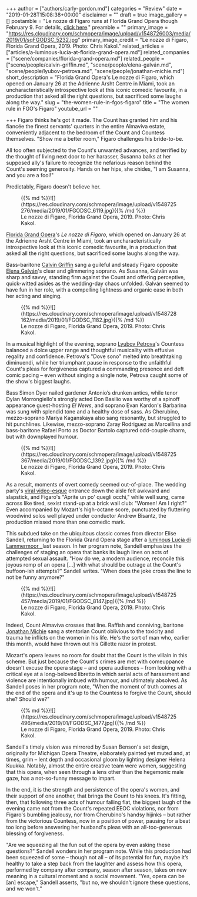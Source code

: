 +++
author = ["authors/carly-gordon.md"]
categories = "Review"
date = "2019-01-28T15:08:38+00:00"
disclaimer = ""
draft = true
image_gallery = []
postamble = "Le nozze di Figaro runs at Florida Grand Opera though February 9. For details, [click here](https://tickets.fgo.org/Tickets/EventDetails.aspx?id=1715)."
preamble = ""
primary_image = "https://res.cloudinary.com/schmopera/image/upload/v1548726003/media/2019/01/sqFGODSC_5232.jpg"
primary_image_credit = "Le nozze di Figaro, Florida Grand Opera, 2019. Photo: Chris Kakol."
related_articles = ["articles/a-luminous-lucia-at-florida-grand-opera.md"]
related_companies = ["scene/companies/florida-grand-opera.md"]
related_people = ["scene/people/calvin-griffin.md", "scene/people/elena-galván.md", "scene/people/lyubov-petrova.md", "scene/people/jonathan-michie.md"]
short_description = "Florida Grand Opera's Le nozze di Figaro, which opened on January 26 at the Adrienne Arsht Centre in Miami, took an uncharacteristically introspective look at this iconic comedic favourite, in a production that asked all the right questions, but sacrificed some laughs along the way."
slug = "the-women-rule-in-fgos-figaro"
title = "The women rule in FGO's Figaro"
youtube_url = ""

+++
Figaro thinks he's got it made. The Count has granted him and his fiancée the finest servants' quarters in the entire Almaviva estate, conveniently adjacent to the bedroom of the Count and Countess themselves. "Show me a better room," Figaro challenges his bride-to-be.

All too often subjected to the Count's unwanted advances, and terrified by the thought of living next door to her harasser, Susanna balks at her supposed ally's failure to recognize the nefarious reason behind the Count's seeming generosity. Hands on her hips, she chides, "I am Susanna, and you are a fool!"

Predictably, Figaro doesn't believe her.

<figure data-type="image">{{% md %}}![](https://res.cloudinary.com/schmopera/image/upload/v1548725276/media/2019/01/FGODSC_6119.jpg){{% /md %}}

<figcaption>Le nozze di Figaro, Florida Grand Opera, 2019. Photo: Chris Kakol.</figcaption>

</figure>

[Florida Grand Opera](/scene/companies/florida-grand-opera/)'s _Le nozze di Figaro_, which opened on January 26 at the Adrienne Arsht Centre in Miami, took an uncharacteristically introspective look at this iconic comedic favourite, in a production that asked all the right questions, but sacrificed some laughs along the way.

Bass-baritone [Calvin Griffin](/scene/people/calvin-griffin/) sang a guileful and steady Figaro opposite [Elena Galván](/scene/people/elena-galvan/)'s clear and glimmering soprano. As Susanna, Galván was sharp and savvy, standing firm against the Count and offering perceptive, quick-witted asides as the wedding-day chaos unfolded. Galván seemed to have fun in her role, with a compelling lightness and organic ease in both her acting and singing.

<figure data-type="image">{{% md %}}![](https://res.cloudinary.com/schmopera/image/upload/v1548728162/media/2019/01/FGODSC_1182.jpg){{% /md %}}

<figcaption>Le nozze di Figaro, Florida Grand Opera, 2019. Photo: Chris Kakol.</figcaption>

</figure>

In a musical highlight of the evening, soprano [Lyubov Petrova](/scene/people/lyubov-petrova/)'s Countess balanced a dolce upper range and thoughtful musicality with effusive regality and confidence. Petrova's "Dove sono" melted into breathtaking diminuendi, while her triumphant pause in response to the unfaithful Count's pleas for forgiveness captured a commanding presence and deft comic pacing – even without singing a single note, Petrova caught some of the show's biggest laughs.

Bass Simon Dyer nailed gardener Antonio’s drunken antics, while tenor Dylan Morrongiello's strongly acted Don Basilio was worthy of a spinoff appearance guest-hosting _E! News_, and soprano Evan Kardon's Barbarina was sung with splendid tone and a healthy dose of sass. As Cherubino, mezzo-soprano Mariya Kaganskaya also sang resonantly, but struggled to hit punchlines. Likewise, mezzo-soprano Zaray Rodriguez as Marcellina and bass-baritone Rafael Porto as Doctor Bartolo captured odd-couple charm, but with downplayed humour.

<figure data-type="image">{{% md %}}![](https://res.cloudinary.com/schmopera/image/upload/v1548725367/media/2019/01/FGODSC_1392.jpg){{% /md %}}

<figcaption>Le nozze di Figaro, Florida Grand Opera, 2019. Photo: Chris Kakol.</figcaption>

</figure>

As a result, moments of overt comedy seemed out-of-place. The wedding party's [viral video-esque](https://www.youtube.com/watch?v=4-94JhLEiN0) entrance down the aisle felt awkward and slapstick, and Figaro's "Aprite un po' quegli occhi," while well sung, came across like tired, sexist stand-up at a brick wall club: "Women! Am I right?" Even accompanied by Mozart's high-octane score, punctuated by fluttering woodwind solos well played under conductor Andrew Bisantz, the production missed more than one comedic mark.

This subdued take on the ubiquitous classic comes from director Elise Sandell, returning to the Florida Grand Opera stage after a [luminous Lucia di Lammermoor _](/a-luminous-lucia-at-florida-grand-opera/)last season. In her program note, Sandell emphasizes the challenges of staging an opera that banks its laugh lines on acts of attempted sexual assault. "How do we, a modern audience, reconcile this joyous romp of an opera \[...\] with what should be outrage at the Count's buffoon-ish attempts?" Sandell writes. "When does the joke cross the line to not be funny anymore?"

<figure data-type="image">{{% md %}}![](https://res.cloudinary.com/schmopera/image/upload/v1548725457/media/2019/01/FGODSC_8147.jpg){{% /md %}}

<figcaption>Le nozze di Figaro, Florida Grand Opera, 2019. Photo: Chris Kakol.</figcaption>

</figure>

Indeed, Count Almaviva crosses that line. Raffish and conniving, baritone [Jonathan Michie](/scene/people/jonathan-michie/) sang a stentorian Count oblivious to the toxicity and trauma he inflicts on the women in his life. He's the sort of man who, earlier this month, would have thrown out his Gillette razor in protest.

Mozart's opera leaves no room for doubt that the Count is the villain in this scheme. But just because the Count's crimes are met with comeuppance doesn't excuse the opera stage – and opera audiences – from looking with a critical eye at a long-beloved libretto in which serial acts of harassment and violence are intentionally imbued with humour, and ultimately absolved. As Sandell poses in her program note, "When the moment of truth comes at the end of the opera and it's up to the Countess to forgive the Count, should she? Should we?"

<figure data-type="image">{{% md %}}![](https://res.cloudinary.com/schmopera/image/upload/v1548725496/media/2019/01/FGODSC_1477.jpg){{% /md %}}

<figcaption>Le nozze di Figaro, Florida Grand Opera, 2019. Photo: Chris Kakol.</figcaption>

</figure>

Sandell's timely vision was mirrored by Susan Benson's set design, originally for Michigan Opera Theatre, elaborately painted yet muted and, at times, grim – lent depth and occasional gloom by lighting designer Helena Kuukka. Notably, almost the entire creative team were women, suggesting that this opera, when seen through a lens other than the hegemonic male gaze, has a not-so-funny message to impart.

In the end, it is the strength and persistence of the opera's women, and their support of one another, that brings the Count to his knees. It's fitting, then, that following three acts of humour falling flat, the biggest laugh of the evening came not from the Count's repeated EEOC violations, nor from Figaro's bumbling jealousy, nor from Cherubino's handsy hijinks – but rather from the victorious Countess, now in a position of power, pausing for a beat too long before answering her husband's pleas with an all-too-generous blessing of forgiveness.

"Are we squeezing all the fun out of the opera by even asking these questions?" Sandell wonders in her program note. While this production had been squeezed of some – though not all – of its potential for fun, maybe it’s healthy to take a step back from the laughter and assess how this opera, performed by company after company, season after season, takes on new meaning in a cultural moment and a social movement. "Yes, opera can be \[an\] escape," Sandell asserts, "but no, we shouldn't ignore these questions, and we won't."
